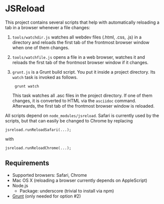 # JSReload

This project contains several scripts that help with automatically reloading a tab in a browser whenever a file changes:

1. `tools/watchdir.js` watches all webdev files (.html, .css, .js) in a directory and reloads the first tab of the frontmost browser window when one of them changes.
2. `tools/watchfile.js` opens a file in a web browser, watches it and reloads the first tab of the frontmost browser window if it changes.
3. `grunt.js` is a Grunt build script. You put it inside a project directory. Its `watch` task is invoked as follows.

        grunt watch
        
   This task watches all .asc files in the project directory. If one of them changes, it is converted to HTML via the `asciidoc` command. Afterwards, the first tab of the frontmost browser window is reloaded.

All scripts depend on `node_modules/jsreload`. Safari is currently used by the scripts, but that can easily be changed to Chrome by replacing

    jsreload.runReloadSafari(...);
    
with

    jsreload.runReloadChrome(...);

## Requirements

- Supported browsers: Safari, Chrome
- Mac OS X (reloading a browser currently depends on AppleScript)
- Node.js
  - Package: underscore (trivial to install via npm)
- [Grunt](http://gruntjs.com/) (only needed for option #2)
